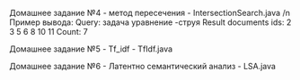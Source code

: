 Домашнее задание №4 - метод пересечения - IntersectionSearch.java
      /n Пример вывода:
            Query: задача уравнение -струя
            Result documents ids:
            2 3 5 6 8 10 11 
            Сount: 7
            
Домашнее задание №5 - Tf_idf - TfIdf.java

Домашнее задание №6 - Латентно семантический анализ - LSA.java

